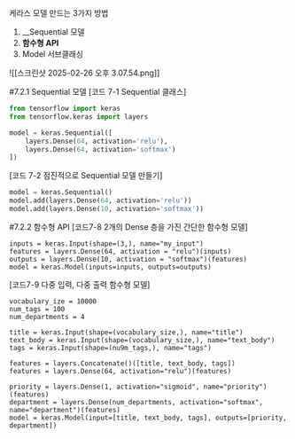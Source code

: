 케라스 모델 만드는 3가지 방법
1. __Sequential 모델
2. __함수형 API__
3. Model 서브클래싱

![[스크린샷 2025-02-26 오후 3.07.54.png]]

#7.2.1 Sequential 모델
[코드 7-1 Sequential 클래스] 
```python
from tensorflow import keras
from tensorflow.keras import layers

model = keras.Sequential([
	layers.Dense(64, activation='relu'),
	layers.Dense(64, activation='softmax')
])
```

[코드 7-2 점진적으로 Sequential 모델 만들기] 
```python
model = keras.Sequential()
model.add(layers.Dense(64, activation='relu'))
model.add(layers.Dense(10, activation='softmax'))
```


#7.2.2 함수형 API
[코드7-8 2개의 Dense 층을 가진 간단한 함수형 모델]
```
inputs = keras.Input(shape=(3,), name="my_input")
features = layers.Dense(64, activation = "relu")(inputs)
outputs = layers.Dense(10, activation = "softmax")(features)
model = keras.Model(inputs=inputs, outputs=outputs)
```


[코드7-9 다중 입력, 다중 출력 함수형 모델]
```
vocabulary_ize = 10000
num_tags = 100
num_departments = 4

title = keras.Input(shape=(vocabulary_size,), name="title")
text_body = keras.Input(shape=(vocabulary_size,), name="text_body")
tags = keras.Input(shape=(nu9m_tags,), name="tags")

features = layers.Concatenate()([title, text_body, tags])
features = layers.Dense(64, activation="relu")(features)

priority = layers.Dense(1, activation="sigmoid", name="priority")(features)
department = layers.Dense(num_departments, activation="softmax", name="department")(features)
model = keras.Model(input=[title, text_body, tags], outputs=[priority, department])
```


